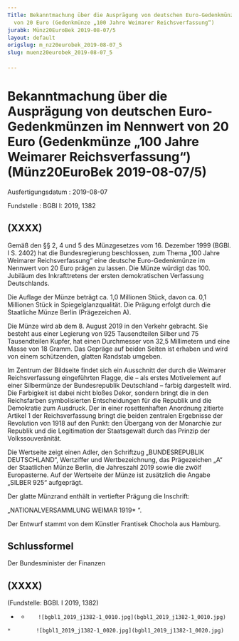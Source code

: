 ```yaml
---
Title: Bekanntmachung über die Ausprägung von deutschen Euro-Gedenkmünzen im Nennwert
  von 20 Euro (Gedenkmünze „100 Jahre Weimarer Reichsverfassung“)
jurabk: Münz20EuroBek 2019-08-07/5
layout: default
origslug: m_nz20eurobek_2019-08-07_5
slug: muenz20eurobek_2019-08-07_5

---
```


# Bekanntmachung über die Ausprägung von deutschen Euro-Gedenkmünzen im Nennwert von 20 Euro (Gedenkmünze „100 Jahre Weimarer Reichsverfassung“) (Münz20EuroBek 2019-08-07/5)

Ausfertigungsdatum
:   2019-08-07

Fundstelle
:   BGBl I: 2019, 1382


## (XXXX)

Gemäß den §§ 2, 4 und 5 des Münzgesetzes vom 16. Dezember 1999 (BGBl. I S. 2402) hat die Bundesregierung beschlossen, zum Thema „100 Jahre Weimarer Reichsverfassung“ eine deutsche Euro-Gedenkmünze im Nennwert von 20 Euro prägen zu lassen. Die Münze würdigt das 100. Jubiläum des Inkrafttretens der ersten demokratischen Verfassung Deutschlands.

Die Auflage der Münze beträgt ca. 1,0 Millionen Stück, davon ca. 0,1 Millionen Stück in Spiegelglanzqualität. Die Prägung erfolgt durch die Staatliche Münze Berlin (Prägezeichen A).

Die Münze wird ab dem 8. August 2019 in den Verkehr gebracht. Sie besteht aus einer Legierung von 925 Tausendteilen Silber und 75 Tausendteilen Kupfer, hat einen Durchmesser von 32,5 Millimetern und eine Masse von 18 Gramm. Das Gepräge auf beiden Seiten ist erhaben und wird von einem schützenden, glatten Randstab umgeben.

Im Zentrum der Bildseite findet sich ein Ausschnitt der durch die Weimarer Reichsverfassung eingeführten Flagge, die – als erstes Motivelement auf einer Silbermünze der Bundesrepublik Deutschland – farbig dargestellt wird. Die Farbigkeit ist dabei nicht bloßes Dekor, sondern bringt die in den Reichsfarben symbolisierten Entscheidungen für die Republik und die Demokratie zum Ausdruck. Der in einer rosettenhaften Anordnung zitierte Artikel 1 der Reichsverfassung bringt die beiden zentralen Ergebnisse der Revolution von 1918 auf den Punkt: den Übergang von der Monarchie zur Republik und die Legitimation der Staatsgewalt durch das Prinzip der Volkssouveränität.

Die Wertseite zeigt einen Adler, den Schriftzug „BUNDESREPUBLIK DEUTSCHLAND“, Wertziffer und Wertbezeichnung, das Prägezeichen „A“ der Staatlichen Münze Berlin, die Jahreszahl 2019 sowie die zwölf Europasterne. Auf der Wertseite der Münze ist zusätzlich die Angabe „SILBER 925“ aufgeprägt.

Der glatte Münzrand enthält in vertiefter Prägung die Inschrift:

„NATIONALVERSAMMLUNG WEIMAR 1919*             “.

Der Entwurf stammt von dem Künstler Frantisek Chochola aus Hamburg.


## Schlussformel

Der Bundesminister der Finanzen


## (XXXX)

(Fundstelle: BGBl. I 2019, 1382)


*    *        ![bgbl1_2019_j1382-1_0010.jpg](bgbl1_2019_j1382-1_0010.jpg)
    *        ![bgbl1_2019_j1382-1_0020.jpg](bgbl1_2019_j1382-1_0020.jpg)


